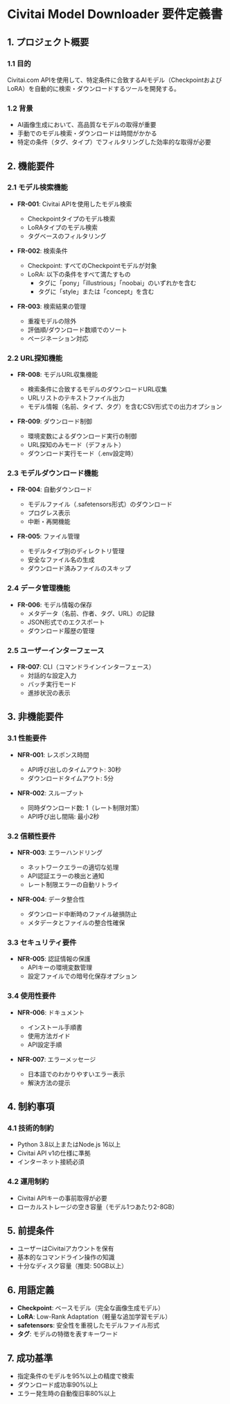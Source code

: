 # Civitai Model Downloader 要件定義書

## 1. プロジェクト概要

### 1.1 目的
Civitai.com APIを使用して、特定条件に合致するAIモデル（CheckpointおよびLoRA）を自動的に検索・ダウンロードするツールを開発する。

### 1.2 背景
- AI画像生成において、高品質なモデルの取得が重要
- 手動でのモデル検索・ダウンロードは時間がかかる
- 特定の条件（タグ、タイプ）でフィルタリングした効率的な取得が必要

## 2. 機能要件

### 2.1 モデル検索機能
- **FR-001**: Civitai APIを使用したモデル検索
  - Checkpointタイプのモデル検索
  - LoRAタイプのモデル検索
  - タグベースのフィルタリング

- **FR-002**: 検索条件
  - Checkpoint: すべてのCheckpointモデルが対象
  - LoRA: 以下の条件をすべて満たすもの
    - タグに「pony」「illustrious」「noobai」のいずれかを含む
    - タグに「style」または「concept」を含む

- **FR-003**: 検索結果の管理
  - 重複モデルの除外
  - 評価順/ダウンロード数順でのソート
  - ページネーション対応

### 2.2 URL探知機能
- **FR-008**: モデルURL収集機能
  - 検索条件に合致するモデルのダウンロードURL収集
  - URLリストのテキストファイル出力
  - モデル情報（名前、タイプ、タグ）を含むCSV形式での出力オプション

- **FR-009**: ダウンロード制御
  - 環境変数によるダウンロード実行の制御
  - URL探知のみモード（デフォルト）
  - ダウンロード実行モード（.env設定時）

### 2.3 モデルダウンロード機能
- **FR-004**: 自動ダウンロード
  - モデルファイル（.safetensors形式）のダウンロード
  - プログレス表示
  - 中断・再開機能

- **FR-005**: ファイル管理
  - モデルタイプ別のディレクトリ管理
  - 安全なファイル名の生成
  - ダウンロード済みファイルのスキップ

### 2.4 データ管理機能
- **FR-006**: モデル情報の保存
  - メタデータ（名前、作者、タグ、URL）の記録
  - JSON形式でのエクスポート
  - ダウンロード履歴の管理

### 2.5 ユーザーインターフェース
- **FR-007**: CLI（コマンドラインインターフェース）
  - 対話的な設定入力
  - バッチ実行モード
  - 進捗状況の表示

## 3. 非機能要件

### 3.1 性能要件
- **NFR-001**: レスポンス時間
  - API呼び出しのタイムアウト: 30秒
  - ダウンロードタイムアウト: 5分

- **NFR-002**: スループット
  - 同時ダウンロード数: 1（レート制限対策）
  - API呼び出し間隔: 最小2秒

### 3.2 信頼性要件
- **NFR-003**: エラーハンドリング
  - ネットワークエラーの適切な処理
  - API認証エラーの検出と通知
  - レート制限エラーの自動リトライ

- **NFR-004**: データ整合性
  - ダウンロード中断時のファイル破損防止
  - メタデータとファイルの整合性確保

### 3.3 セキュリティ要件
- **NFR-005**: 認証情報の保護
  - APIキーの環境変数管理
  - 設定ファイルでの暗号化保存オプション

### 3.4 使用性要件
- **NFR-006**: ドキュメント
  - インストール手順書
  - 使用方法ガイド
  - API設定手順

- **NFR-007**: エラーメッセージ
  - 日本語でのわかりやすいエラー表示
  - 解決方法の提示

## 4. 制約事項

### 4.1 技術的制約
- Python 3.8以上またはNode.js 16以上
- Civitai API v1の仕様に準拠
- インターネット接続必須

### 4.2 運用制約
- Civitai APIキーの事前取得が必要
- ローカルストレージの空き容量（モデル1つあたり2-8GB）

## 5. 前提条件
- ユーザーはCivitaiアカウントを保有
- 基本的なコマンドライン操作の知識
- 十分なディスク容量（推奨: 50GB以上）

## 6. 用語定義
- **Checkpoint**: ベースモデル（完全な画像生成モデル）
- **LoRA**: Low-Rank Adaptation（軽量な追加学習モデル）
- **safetensors**: 安全性を重視したモデルファイル形式
- **タグ**: モデルの特徴を表すキーワード

## 7. 成功基準
- 指定条件のモデルを95%以上の精度で検索
- ダウンロード成功率90%以上
- エラー発生時の自動復旧率80%以上